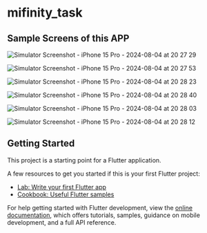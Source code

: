 # mifinity_task

## Sample Screens of this APP
![Simulator Screenshot - iPhone 15 Pro - 2024-08-04 at 20 27 29](https://github.com/user-attachments/assets/60029af8-197b-4f82-a355-0dab39c6eb02)


![Simulator Screenshot - iPhone 15 Pro - 2024-08-04 at 20 27 53](https://github.com/user-attachments/assets/b9605eed-6159-4385-893d-3a8abf18154c)


![Simulator Screenshot - iPhone 15 Pro - 2024-08-04 at 20 28 23](https://github.com/user-attachments/assets/5c0b10c8-cbba-49ce-8489-fac929455527)



![Simulator Screenshot - iPhone 15 Pro - 2024-08-04 at 20 28 40](https://github.com/user-attachments/assets/4ef2c728-5595-4501-9b6d-1c5f47900787)

![Simulator Screenshot - iPhone 15 Pro - 2024-08-04 at 20 28 03](https://github.com/user-attachments/assets/d0570d11-cc23-4559-9f05-d3de4310d011)

![Simulator Screenshot - iPhone 15 Pro - 2024-08-04 at 20 28 12](https://github.com/user-attachments/assets/3720ff0f-a267-4a47-96bf-d80fb6c5b77a)

## Getting Started

This project is a starting point for a Flutter application.

A few resources to get you started if this is your first Flutter project:

- [Lab: Write your first Flutter app](https://docs.flutter.dev/get-started/codelab)
- [Cookbook: Useful Flutter samples](https://docs.flutter.dev/cookbook)

For help getting started with Flutter development, view the
[online documentation](https://docs.flutter.dev/), which offers tutorials,
samples, guidance on mobile development, and a full API reference.
